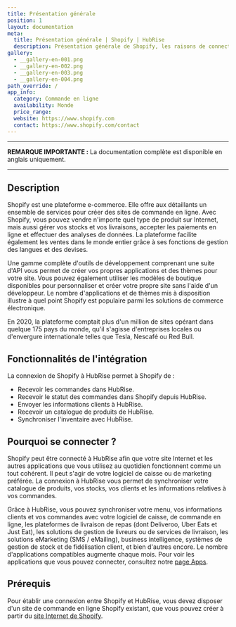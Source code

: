 ```yaml
---
title: Présentation générale
position: 1
layout: documentation
meta:
  title: Présentation générale | Shopify | HubRise
  description: Présentation générale de Shopify, les raisons de connecter votre site Shopify à HubRise et fonctionnalités de l'intégration avec HubRise.
gallery:
  - __gallery-en-001.png
  - __gallery-en-002.png
  - __gallery-en-003.png
  - __gallery-en-004.png
path_override: /
app_info:
  category: Commande en ligne
  availability: Monde
  price_range:
  website: https://www.shopify.com
  contact: https://www.shopify.com/contact
---
```


---

**REMARQUE IMPORTANTE :** La documentation complète est disponible <Link to="/apps/shopify" addLocalePrefix={false}>en anglais uniquement</Link>.

---

## Description

Shopify est une plateforme e-commerce. Elle offre aux détaillants un ensemble de services pour créer des sites de commande en ligne. Avec Shopify, vous pouvez vendre n'importe quel type de produit sur Internet, mais aussi gérer vos stocks et vos livraisons, accepter les paiements en ligne et effectuer des analyses de données. La plateforme facilite également les ventes dans le monde entier grâce à ses fonctions de gestion des langues et des devises.

Une gamme complète d'outils de développement comprenant une suite d'API vous permet de créer vos propres applications et des thèmes pour votre site. Vous pouvez également utiliser les modèles de boutique disponibles pour personnaliser et créer votre propre site sans l'aide d'un développeur. Le nombre d'applications et de thèmes mis à disposition illustre à quel point Shopify est populaire parmi les solutions de commerce électronique.

En 2020, la plateforme comptait plus d'un million de sites opérant dans quelque 175 pays du monde, qu'il s'agisse d'entreprises locales ou d'envergure internationale telles que Tesla, Nescafé ou Red Bull.

## Fonctionnalités de l'intégration

La connexion de Shopify à HubRise permet à Shopify de :

- Recevoir les commandes dans HubRise.
- Recevoir le statut des commandes dans Shopify depuis HubRise.
- Envoyer les informations clients à HubRise.
- Recevoir un catalogue de produits de HubRise.
- Synchroniser l'inventaire avec HubRise.

## Pourquoi se connecter ?

Shopify peut être connecté à HubRise afin que votre site Internet et les autres applications que vous utilisez au quotidien fonctionnent comme un tout cohérent. Il peut s'agir de votre logiciel de caisse ou de marketing préférée. La connexion à HubRise vous permet de synchroniser votre catalogue de produits, vos stocks, vos clients et les informations relatives à vos commandes.

Grâce à HubRise, vous pouvez synchroniser votre menu, vos informations clients et vos commandes avec votre logiciel de caisse, de commande en ligne, les plateformes de livraison de repas (dont Deliveroo, Uber Eats et Just Eat), les solutions de gestion de livreurs ou de services de livraison, les solutions eMarketing (SMS / eMailing), business intelligence, systèmes de gestion de stock et de fidélisation client, et bien d'autres encore. Le nombre d'applications compatibles augmente chaque mois. Pour voir les applications que vous pouvez connecter, consultez notre [page Apps](/apps).

## Prérequis

Pour établir une connexion entre Shopify et HubRise, vous devez disposer d'un site de commande en ligne Shopify existant, que vous pouvez créer à partir du [site Internet de Shopify](https://www.shopify.com).
